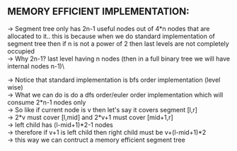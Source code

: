 **MEMORY EFFICIENT IMPLEMENTATION:**
--

-> Segment tree only has 2n-1 useful nodes out of 4*n nodes that are allocated to it.. this is because when we do standard implementation of segment tree then if n is not a power of 2 then last levels are not completely occupied\
-> Why 2n-1? last level having n nodes (then in a full binary tree we will have internal nodes n-1)\


-> Notice that standard implementation is bfs order implementation (level wise)\
-> What we can do is do a dfs order/euler order implementation which will consume 2\*n-1 nodes only\
-> So like if current node is v then let's say it covers segment [l,r]\
-> 2\*v must cover [l,mid] and 2*v+1 must cover [mid+1,r]\
-> left child has (l-mid+1)*2-1 nodes \
-> therefore if v+1 is left child then right child must be v+(l-mid+1)*2 \
-> this way we can contruct a memory efficient segment tree
